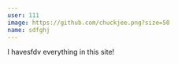 ```yaml
---
user: 111
image: https://github.com/chuckjee.png?size=50
name: sdfghj
---
```

I havesfdv everything in this site!
